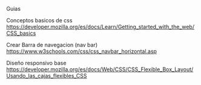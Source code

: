 Guias

Conceptos basicos de css
https://developer.mozilla.org/es/docs/Learn/Getting_started_with_the_web/CSS_basics

Crear Barra de navegacion (nav bar)
https://www.w3schools.com/css/css_navbar_horizontal.asp

Diseño responsivo base
https://developer.mozilla.org/es/docs/Web/CSS/CSS_Flexible_Box_Layout/Usando_las_cajas_flexibles_CSS
